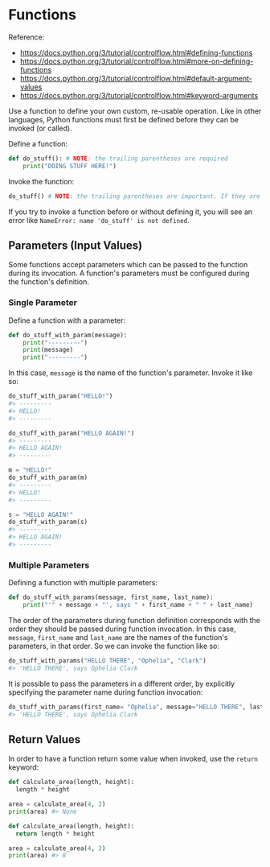 # Functions

Reference:

  + https://docs.python.org/3/tutorial/controlflow.html#defining-functions
  + https://docs.python.org/3/tutorial/controlflow.html#more-on-defining-functions
  + https://docs.python.org/3/tutorial/controlflow.html#default-argument-values
  + https://docs.python.org/3/tutorial/controlflow.html#keyword-arguments

Use a function to define your own custom, re-usable operation. Like in other languages, Python functions must first be defined before they can be invoked (or called).

Define a function:

```python
def do_stuff(): # NOTE: the trailing parentheses are required
    print("DOING STUFF HERE!")
```

Invoke the function:

```python
do_stuff() # NOTE: the trailing parentheses are important. If they are omitted, the function will accessed but not be invoked
```

If you try to invoke a function before or without defining it, you will see an error like `NameError: name 'do_stuff' is not defined`.

## Parameters (Input Values)

Some functions accept parameters which can be passed to the function during its invocation. A function's parameters must be configured during the function's definition.

### Single Parameter

Define a function with a parameter:

```python
def do_stuff_with_param(message):
    print("---------")
    print(message)
    print("---------")
```

In this case, `message` is the name of the function's parameter. Invoke it like so:

```python
do_stuff_with_param("HELLO!")
#> ---------
#> HELLO!
#> ---------

do_stuff_with_param("HELLO AGAIN!")
#> ---------
#> HELLO AGAIN!
#> ---------
```

```python
m = "HELLO!"
do_stuff_with_param(m)
#> ---------
#> HELLO!
#> ---------

s = "HELLO AGAIN!"
do_stuff_with_param(s)
#> ---------
#> HELLO AGAIN!
#> ---------
```

### Multiple Parameters

Defining a function with multiple parameters:

```python
def do_stuff_with_params(message, first_name, last_name):
    print("'" + message + "', says " + first_name + " " + last_name)
```

The order of the parameters during function definition corresponds with the order they should be passed during function invocation. In this case, `message`, `first_name` and `last_name` are the names of the function's parameters, in that order. So we can invoke the function like so:

```python
do_stuff_with_params("HELLO THERE", "Ophelia", "Clark")
#> 'HELLO THERE', says Ophelia Clark
```

It is possible to pass the parameters in a different order, by explicitly specifying the parameter name during function invocation:

```python
do_stuff_with_params(first_name= "Ophelia", message="HELLO THERE", last_name="Clark")
#> 'HELLO THERE', says Ophelia Clark
```


## Return Values

In order to have a function return some value when invoked, use the `return` keyword:

```python
def calculate_area(length, height):
  length * height

area = calculate_area(4, 2)
print(area) #> None
```

```python
def calculate_area(length, height):
  return length * height

area = calculate_area(4, 2)
print(area) #> 8
```
